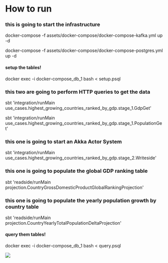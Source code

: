 

# How to run

### this is going to start the infrastructure
docker-compose -f assets/docker-compose/docker-compose-kafka.yml up -d

docker-compose -f assets/docker-compose/docker-compose-postgres.yml up -d

#### setup the tables!
docker exec -i docker-compose_db_1 bash < setup.psql

### this two are going to perform HTTP queries to get the data
sbt 'integration/runMain use_cases.highest_growing_countries_ranked_by_gdp.stage_1.GdpGet'

sbt 'integration/runMain use_cases.highest_growing_countries_ranked_by_gdp.stage_1.PopulationGet'

### this one is going to start an Akka Actor System
sbt 'integration/runMain use_cases.highest_growing_countries_ranked_by_gdp.stage_2.Writeside'
### this one is going to populate the global GDP ranking table 
sbt 'readside/runMain projection.CountryGrossDomesticProductGlobalRankingProjection'
### this one is going to populate the yearly population growth by country table 
sbt 'readside/runMain projection.CountryYearlyTotalPopulationDeltaProjection'

#### query them tables!
docker exec -i docker-compose_db_1 bash < query.psql

![](https://i.imgur.com/367h96b.png)

